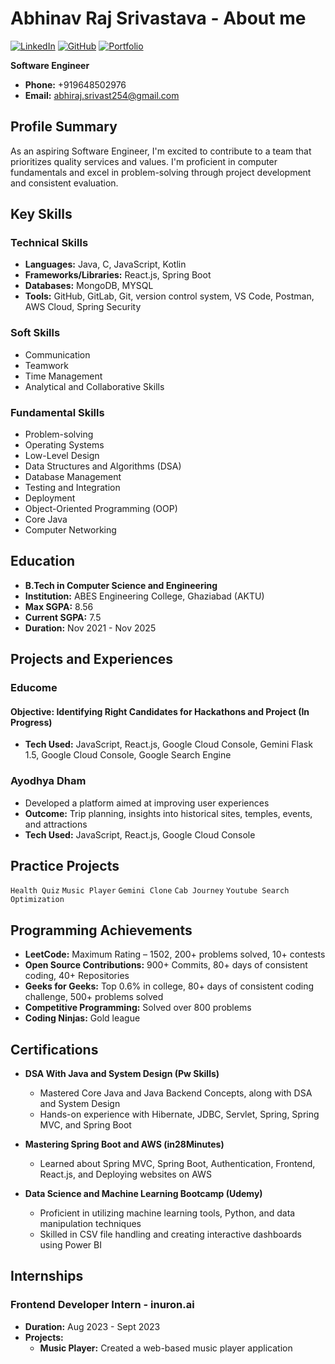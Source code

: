# Abhinav Raj Srivastava - About me

[![LinkedIn](https://img.shields.io/badge/LinkedIn-Abhinav-blue)](https://www.linkedin.com/in/abhinav-raj-srivastava-599aaa1b2/) [![GitHub](https://img.shields.io/badge/GitHub-Abhinavraj-black)](https://github.com/Abhinavrajsrivastav) [![Portfolio](https://img.shields.io/badge/Portfolio-Abhinavraj-brightgreen)](https://abhinav-raj.onrender.com/)

**Software Engineer**

- **Phone:** +919648502976
- **Email:** abhiraj.srivast254@gmail.com

## Profile Summary

As an aspiring Software Engineer, I'm excited to contribute to a team that prioritizes quality services and values. I'm proficient in computer fundamentals and excel in problem-solving through project development and consistent evaluation.

## Key Skills

### Technical Skills
- **Languages:** Java, C, JavaScript, Kotlin
- **Frameworks/Libraries:** React.js, Spring Boot
- **Databases:** MongoDB, MYSQL
- **Tools:** GitHub, GitLab, Git, version control system, VS Code, Postman, AWS Cloud, Spring Security

### Soft Skills
- Communication
- Teamwork
- Time Management
- Analytical and Collaborative Skills

### Fundamental Skills
- Problem-solving
- Operating Systems
- Low-Level Design
- Data Structures and Algorithms (DSA)
- Database Management
- Testing and Integration
- Deployment
- Object-Oriented Programming (OOP)
- Core Java
- Computer Networking

## Education

- **B.Tech in Computer Science and Engineering**
- **Institution:** ABES Engineering College, Ghaziabad (AKTU)
- **Max SGPA:** 8.56
- **Current SGPA:** 7.5
- **Duration:** Nov 2021 - Nov 2025

## Projects and Experiences

### Educome
#### Objective: Identifying Right Candidates for Hackathons and Project (In Progress)
- **Tech Used:** JavaScript, React.js, Google Cloud Console, Gemini Flask 1.5, Google Cloud Console, Google Search Engine

### Ayodhya Dham
- Developed a platform aimed at improving user experiences
- **Outcome:** Trip planning, insights into historical sites, temples, events, and attractions
- **Tech Used:** JavaScript, React.js, Google Cloud Console

## Practice Projects
```Health Quiz```
```Music Player```
```Gemini Clone```
```Cab Journey```
```Youtube Search Optimization```

## Programming Achievements

- **LeetCode:** Maximum Rating – 1502, 200+ problems solved, 10+ contests
- **Open Source Contributions:** 900+ Commits, 80+ days of consistent coding, 40+ Repositories
- **Geeks for Geeks:** Top 0.6% in college, 80+ days of consistent coding challenge, 500+ problems solved
- **Competitive Programming:** Solved over 800 problems
- **Coding Ninjas:** Gold league

## Certifications

- **DSA With Java and System Design (Pw Skills)** 
  - Mastered Core Java and Java Backend Concepts, along with DSA and System Design
  - Hands-on experience with Hibernate, JDBC, Servlet, Spring, Spring MVC, and Spring Boot

- **Mastering Spring Boot and AWS (in28Minutes)**
  - Learned about Spring MVC, Spring Boot, Authentication, Frontend, React.js, and Deploying websites on AWS

- **Data Science and Machine Learning Bootcamp (Udemy)**
  - Proficient in utilizing machine learning tools, Python, and data manipulation techniques
  - Skilled in CSV file handling and creating interactive dashboards using Power BI

## Internships

### Frontend Developer Intern - inuron.ai
- **Duration:** Aug 2023 - Sept 2023
- **Projects:**
  - **Music Player:** Created a web-based music player application
